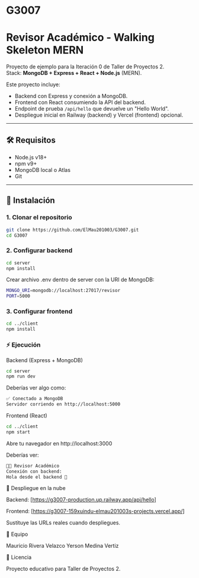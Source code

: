 # G3007
# Revisor Académico - Walking Skeleton MERN

Proyecto de ejemplo para la Iteración 0 de Taller de Proyectos 2.  
Stack: **MongoDB + Express + React + Node.js** (MERN).

Este proyecto incluye:

- Backend con Express y conexión a MongoDB.
- Frontend con React consumiendo la API del backend.
- Endpoint de prueba `/api/hello` que devuelve un "Hello World".
- Despliegue inicial en Railway (backend) y Vercel (frontend) opcional.

---

## 🛠️ Requisitos

- Node.js v18+  
- npm v9+  
- MongoDB local o Atlas  
- Git

---

## 🚀 Instalación

### 1. Clonar el repositorio

```bash
git clone https://github.com/ElMau201003/G3007.git
cd G3007
```

### 2. Configurar backend

```bash
cd server
npm install
```

Crear archivo .env dentro de server con la URI de MongoDB:

```bash
MONGO_URI=mongodb://localhost:27017/revisor
PORT=5000
```

### 3. Configurar frontend

```bash
cd ../client
npm install
```

### ⚡ Ejecución
Backend (Express + MongoDB)
```bash
cd server
npm run dev
```


Deberías ver algo como:

```bash
✅ Conectado a MongoDB
Servidor corriendo en http://localhost:5000
```

Frontend (React)
```bash
cd ../client
npm start
```


Abre tu navegador en http://localhost:3000

Deberías ver:

```bash
👩‍💻 Revisor Académico
Conexión con backend:
Hola desde el backend 🚀
```

🔗 Despliegue en la nube

Backend: [https://g3007-production.up.railway.app/api/hello]

Frontend: [https://g3007-159xuindu-elmau201003s-projects.vercel.app/]

Sustituye las URLs reales cuando despliegues.


👥 Equipo

Mauricio Rivera Velazco
Yerson Medina Vertiz

📄 Licencia

Proyecto educativo para Taller de Proyectos 2.
